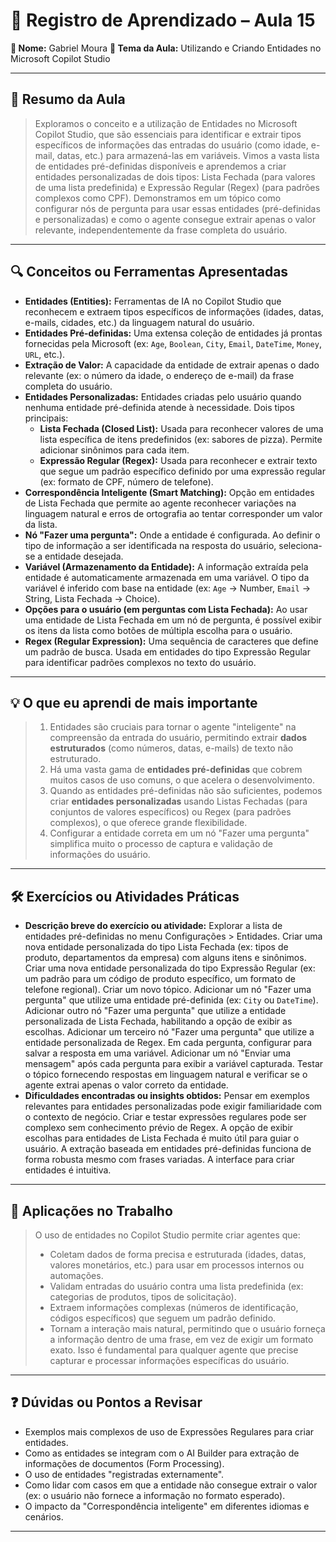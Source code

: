 # 📘 Registro de Aprendizado – Aula 15

**👤 Nome:** Gabriel Moura
**🎯 Tema da Aula:** Utilizando e Criando Entidades no Microsoft Copilot Studio

---

## 📝 Resumo da Aula
> Exploramos o conceito e a utilização de Entidades no Microsoft Copilot Studio, que são essenciais para identificar e extrair tipos específicos de informações das entradas do usuário (como idade, e-mail, datas, etc.) para armazená-las em variáveis. Vimos a vasta lista de entidades pré-definidas disponíveis e aprendemos a criar entidades personalizadas de dois tipos: Lista Fechada (para valores de uma lista predefinida) e Expressão Regular (Regex) (para padrões complexos como CPF). Demonstramos em um tópico como configurar nós de pergunta para usar essas entidades (pré-definidas e personalizadas) e como o agente consegue extrair apenas o valor relevante, independentemente da frase completa do usuário.

---

## 🔍 Conceitos ou Ferramentas Apresentadas
- **Entidades (Entities):** Ferramentas de IA no Copilot Studio que reconhecem e extraem tipos específicos de informações (idades, datas, e-mails, cidades, etc.) da linguagem natural do usuário.
- **Entidades Pré-definidas:** Uma extensa coleção de entidades já prontas fornecidas pela Microsoft (ex: `Age`, `Boolean`, `City`, `Email`, `DateTime`, `Money`, `URL`, etc.).
- **Extração de Valor:** A capacidade da entidade de extrair apenas o dado relevante (ex: o número da idade, o endereço de e-mail) da frase completa do usuário.
- **Entidades Personalizadas:** Entidades criadas pelo usuário quando nenhuma entidade pré-definida atende à necessidade. Dois tipos principais:
    - **Lista Fechada (Closed List):** Usada para reconhecer valores de uma lista específica de itens predefinidos (ex: sabores de pizza). Permite adicionar sinônimos para cada item.
    - **Expressão Regular (Regex):** Usada para reconhecer e extrair texto que segue um padrão específico definido por uma expressão regular (ex: formato de CPF, número de telefone).
- **Correspondência Inteligente (Smart Matching):** Opção em entidades de Lista Fechada que permite ao agente reconhecer variações na linguagem natural e erros de ortografia ao tentar corresponder um valor da lista.
- **Nó "Fazer uma pergunta":** Onde a entidade é configurada. Ao definir o tipo de informação a ser identificada na resposta do usuário, seleciona-se a entidade desejada.
- **Variável (Armazenamento da Entidade):** A informação extraída pela entidade é automaticamente armazenada em uma variável. O tipo da variável é inferido com base na entidade (ex: `Age` -> Number, `Email` -> String, Lista Fechada -> Choice).
- **Opções para o usuário (em perguntas com Lista Fechada):** Ao usar uma entidade de Lista Fechada em um nó de pergunta, é possível exibir os itens da lista como botões de múltipla escolha para o usuário.
- **Regex (Regular Expression):** Uma sequência de caracteres que define um padrão de busca. Usada em entidades do tipo Expressão Regular para identificar padrões complexos no texto do usuário.

---

## 💡 O que eu aprendi de mais importante
> 1.  Entidades são cruciais para tornar o agente "inteligente" na compreensão da entrada do usuário, permitindo extrair **dados estruturados** (como números, datas, e-mails) de texto não estruturado.
> 2.  Há uma vasta gama de **entidades pré-definidas** que cobrem muitos casos de uso comuns, o que acelera o desenvolvimento.
> 3.  Quando as entidades pré-definidas não são suficientes, podemos criar **entidades personalizadas** usando Listas Fechadas (para conjuntos de valores específicos) ou Regex (para padrões complexos), o que oferece grande flexibilidade.
> 4.  Configurar a entidade correta em um nó "Fazer uma pergunta" simplifica muito o processo de captura e validação de informações do usuário.

---

## 🛠 Exercícios ou Atividades Práticas
- **Descrição breve do exercício ou atividade:** Explorar a lista de entidades pré-definidas no menu Configurações > Entidades. Criar uma nova entidade personalizada do tipo Lista Fechada (ex: tipos de produto, departamentos da empresa) com alguns itens e sinônimos. Criar uma nova entidade personalizada do tipo Expressão Regular (ex: um padrão para um código de produto específico, um formato de telefone regional). Criar um novo tópico. Adicionar um nó "Fazer uma pergunta" que utilize uma entidade pré-definida (ex: `City` ou `DateTime`). Adicionar outro nó "Fazer uma pergunta" que utilize a entidade personalizada de Lista Fechada, habilitando a opção de exibir as escolhas. Adicionar um terceiro nó "Fazer uma pergunta" que utilize a entidade personalizada de Regex. Em cada pergunta, configurar para salvar a resposta em uma variável. Adicionar um nó "Enviar uma mensagem" após cada pergunta para exibir a variável capturada. Testar o tópico fornecendo respostas em linguagem natural e verificar se o agente extrai apenas o valor correto da entidade.
- **Dificuldades encontradas ou insights obtidos:** Pensar em exemplos relevantes para entidades personalizadas pode exigir familiaridade com o contexto de negócio. Criar e testar expressões regulares pode ser complexo sem conhecimento prévio de Regex. A opção de exibir escolhas para entidades de Lista Fechada é muito útil para guiar o usuário. A extração baseada em entidades pré-definidas funciona de forma robusta mesmo com frases variadas. A interface para criar entidades é intuitiva.

---

## 📌 Aplicações no Trabalho
> O uso de entidades no Copilot Studio permite criar agentes que:
> - Coletam dados de forma precisa e estruturada (idades, datas, valores monetários, etc.) para usar em processos internos ou automações.
> - Validam entradas do usuário contra uma lista predefinida (ex: categorias de produtos, tipos de solicitação).
> - Extraem informações complexas (números de identificação, códigos específicos) que seguem um padrão definido.
> - Tornam a interação mais natural, permitindo que o usuário forneça a informação dentro de uma frase, em vez de exigir um formato exato.
> Isso é fundamental para qualquer agente que precise capturar e processar informações específicas do usuário.

---

## ❓ Dúvidas ou Pontos a Revisar
- Exemplos mais complexos de uso de Expressões Regulares para criar entidades.
- Como as entidades se integram com o AI Builder para extração de informações de documentos (Form Processing).
- O uso de entidades "registradas externamente".
- Como lidar com casos em que a entidade não consegue extrair o valor (ex: o usuário não fornece a informação no formato esperado).
- O impacto da "Correspondência inteligente" em diferentes idiomas e cenários.

---
